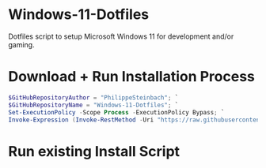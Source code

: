 # Windows-11-Dotfiles
Dotfiles script to setup Microsoft Windows 11 for development and/or gaming.

# Download + Run Installation Process

```Powershell
$GitHubRepositoryAuthor = "PhilippeSteinbach"; `
$GitHubRepositoryName = "Windows-11-Dotfiles"; `
Set-ExecutionPolicy -Scope Process -ExecutionPolicy Bypass; `
Invoke-Expression (Invoke-RestMethod -Uri "https://raw.githubusercontent.com/${GitHubRepositoryAuthor}/${GitHubRepositoryName}/main/Download.ps1");
```


# Run existing Install Script
